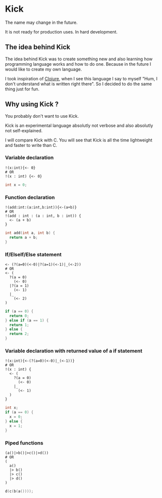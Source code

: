 # Kick

The name may change in the future.

It is not ready for production uses. In hard development.

## The idea behind Kick

The idea behind Kick was to create something new and also learning how programming language works and how to do one. Because in the future I would like to create my own language.

I took inspiration of [Clojure](https://clojure.org/guides/learn/syntax), when I see this language I say to myself "Hum, I don't understand what is written right there". So I decided to do the same thing just for fun.

## Why using Kick ?

You probably don't want to use Kick.

Kick is an experimental language absolutly not verbose and also absolutly not self-explained. 

I will compare Kick with C. You will see that Kick is all the time lightweight and faster to write than C.


### Variable declaration
```
!(x:int){<- 0}
# OR
!(x : int) {<- 0}
```
```c
int x = 0;
```

### Function declaration
```
!(add:int:(a:int,b:int)){<-(a+b)}
# OR
!(add : int : (a : int, b : int)) {
  <- (a + b)
}
```
```c
int add(int a, int b) {
  return a + b;
}
```

### If/ElseIf/Else statement
```
<- (?(a=0)(<-0)|?(a=1)(<-1)|_(<-2))
# OR
<- (
  ?(a = 0)
    (<- 0)
  |?(a = 1)
    (<- 1)
  |_
    (<- 2)
)
```
```c
if (a == 0) {
  return 0;
} else if (a == 1) {
  return 1;
} else {
  return 2;
}
```

### Variable declaration with returned value of a if statement
```
!(x:int){<-(?(a=0)(<-0)|_(<-1))}
# OR
!(x : int) {
  <- (
    ?(a = 0)
      (<- 0)
    |_
      (<- 1)
  )
}
```
```c
int x;
if (a == 0) {
  x = 0;
} else {
  x = 1;
}
```

### Piped functions
```
(a()|>b()|>c()|>d())
# OR
(
  a()
  |> b()
  |> c()
  |> d()
)
```
```c
d(c(b(a())));
```
